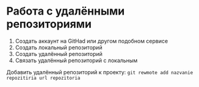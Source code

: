 # Работа с удалёнными репозиториями
1. Создать аккаунт на GitHad или другом подобном сервисе
2. Создать локальный репозиторий
3. Создать удалённый репозиторий
4. Связать удалённый репозиторий с локальным

Добавить удалённый репозиторий к проекту:
                        ```
                        git rewmote add nazvanie repozitiria url repozitoria
                        ```
